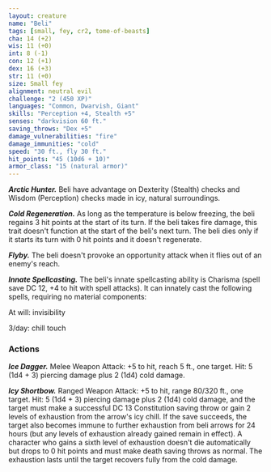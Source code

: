```yaml
---
layout: creature
name: "Beli"
tags: [small, fey, cr2, tome-of-beasts]
cha: 14 (+2)
wis: 11 (+0)
int: 8 (-1)
con: 12 (+1)
dex: 16 (+3)
str: 11 (+0)
size: Small fey
alignment: neutral evil
challenge: "2 (450 XP)"
languages: "Common, Dwarvish, Giant"
skills: "Perception +4, Stealth +5"
senses: "darkvision 60 ft."
saving_throws: "Dex +5"
damage_vulnerabilities: "fire"
damage_immunities: "cold"
speed: "30 ft., fly 30 ft."
hit_points: "45 (10d6 + 10)"
armor_class: "15 (natural armor)"
---
```


***Arctic Hunter.*** Beli have advantage on Dexterity (Stealth) checks and Wisdom (Perception) checks made in icy, natural surroundings.

***Cold Regeneration.*** As long as the temperature is below freezing, the beli regains 3 hit points at the start of its turn. If the beli takes fire damage, this trait doesn't function at the start of the beli's next turn. The beli dies only if it starts its turn with 0 hit points and it doesn't regenerate.

***Flyby.*** The beli doesn't provoke an opportunity attack when it flies out of an enemy's reach.

***Innate Spellcasting.*** The beli's innate spellcasting ability is Charisma (spell save DC 12, +4 to hit with spell attacks). It can innately cast the following spells, requiring no material components:

At will: invisibility

3/day: chill touch

### Actions

***Ice Dagger.*** Melee Weapon Attack: +5 to hit, reach 5 ft., one target. Hit: 5 (1d4 + 3) piercing damage plus 2 (1d4) cold damage.

***Icy Shortbow.*** Ranged Weapon Attack: +5 to hit, range 80/320 ft., one target. Hit: 5 (1d4 + 3) piercing damage plus 2 (1d4) cold damage, and the target must make a successful DC 13 Constitution saving throw or gain 2 levels of exhaustion from the arrow's icy chill. If the save succeeds, the target also becomes immune to further exhaustion from beli arrows for 24 hours (but any levels of exhaustion already gained remain in effect). A character who gains a sixth level of exhaustion doesn't die automatically but drops to 0 hit points and must make death saving throws as normal. The exhaustion lasts until the target recovers fully from the cold damage.

